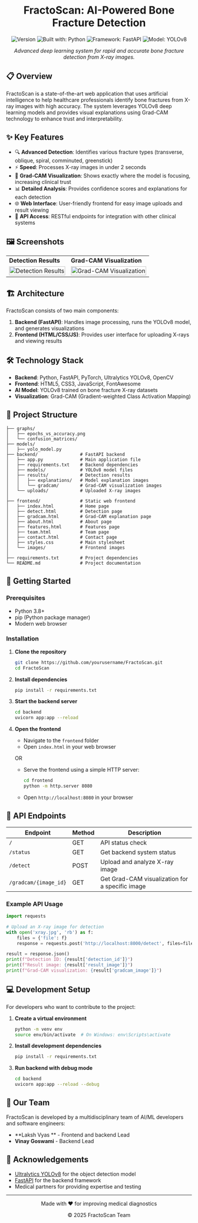 <div align="center">
  
#  FractoScan: AI-Powered Bone Fracture Detection
</div>
<div align="center">
  
![Version](https://img.shields.io/badge/version-1.0.0-blue.svg?cacheSeconds=2592000)
![Built with: Python](https://img.shields.io/badge/Built%20with-Python-3776AB?logo=python&logoColor=white)
![Framework: FastAPI](https://img.shields.io/badge/Framework-FastAPI-009688?logo=fastapi&logoColor=white)
![Model: YOLOv8](https://img.shields.io/badge/Model-YOLOv8-00FFFF?logo=pytorch&logoColor=white)

</div>

<p align="center">
  <i>Advanced deep learning system for rapid and accurate bone fracture detection from X-ray images.</i>
</p>

## 📋 Overview

FractoScan is a state-of-the-art web application that uses artificial intelligence to help healthcare professionals identify bone fractures from X-ray images with high accuracy. The system leverages YOLOv8 deep learning models and provides visual explanations using Grad-CAM technology to enhance trust and interpretability.

## ✨ Key Features

- 🔍 **Advanced Detection**: Identifies various fracture types (transverse, oblique, spiral, comminuted, greenstick)
- ⚡ **Speed**: Processes X-ray images in under 2 seconds
- 🔬 **Grad-CAM Visualization**: Shows exactly where the model is focusing, increasing clinical trust
- 📊 **Detailed Analysis**: Provides confidence scores and explanations for each detection
- 🌐 **Web Interface**: User-friendly frontend for easy image uploads and result viewing
- 🔄 **API Access**: RESTful endpoints for integration with other clinical systems

## 🖼️ Screenshots

<div align="center">
  <table>
    <tr>
      <td><strong>Detection Results</strong></td>
      <td><strong>Grad-CAM Visualization</strong></td>
    </tr>
    <tr>
      <td><img src="frontend/images/sample-result.jpg" alt="Detection Results" width="100%"/></td>
      <td><img src="frontend/images/sample-gradcam.jpg" alt="Grad-CAM Visualization" width="100%"/></td>
    </tr>
  </table>
</div>

## 🏗️ Architecture

FractoScan consists of two main components:

1. **Backend (FastAPI)**: Handles image processing, runs the YOLOv8 model, and generates visualizations
2. **Frontend (HTML/CSS/JS)**: Provides user interface for uploading X-rays and viewing results

## 🛠️ Technology Stack

- **Backend**: Python, FastAPI, PyTorch, Ultralytics YOLOv8, OpenCV
- **Frontend**: HTML5, CSS3, JavaScript, FontAwesome
- **AI Model**: YOLOv8 trained on bone fracture X-ray datasets
- **Visualization**: Grad-CAM (Gradient-weighted Class Activation Mapping)

## 📂 Project Structure

```
├── graphs/
│   ├── epochs_vs_accuracy.png
│   └── confusion_matrices/
├── models/
│   ├── yolo_model.py
├── backend/                # FastAPI backend
│   ├── app.py              # Main application file
│   ├── requirements.txt    # Backend dependencies
│   ├── models/             # YOLOv8 model files
│   ├── results/            # Detection results
│   │   ├── explanations/   # Model explanation images
│   │   └── gradcam/        # Grad-CAM visualization images
│   └── uploads/            # Uploaded X-ray images
│
├── frontend/               # Static web frontend
│   ├── index.html          # Home page
│   ├── detect.html         # Detection page
│   ├── gradcam.html        # Grad-CAM explanation page
│   ├── about.html          # About page
│   ├── features.html       # Features page
│   ├── team.html           # Team page
│   ├── contact.html        # Contact page
│   ├── styles.css          # Main stylesheet
│   └── images/             # Frontend images
│
├── requirements.txt        # Project dependencies
└── README.md               # Project documentation
```

## 🚀 Getting Started

### Prerequisites

- Python 3.8+
- pip (Python package manager)
- Modern web browser

### Installation

1. **Clone the repository**
   ```bash
   git clone https://github.com/yourusername/FractoScan.git
   cd FractoScan
   ```

2. **Install dependencies**
   ```bash
   pip install -r requirements.txt
   ```

3. **Start the backend server**
   ```bash
   cd backend
   uvicorn app:app --reload
   ```

4. **Open the frontend**
   - Navigate to the `frontend` folder
   - Open `index.html` in your web browser

   OR

   - Serve the frontend using a simple HTTP server:
     ```bash
     cd frontend
     python -m http.server 8080
     ```
   - Open `http://localhost:8080` in your browser

## 📡 API Endpoints

| Endpoint | Method | Description |
|----------|--------|-------------|
| `/` | GET | API status check |
| `/status` | GET | Get backend system status |
| `/detect` | POST | Upload and analyze X-ray image |
| `/gradcam/{image_id}` | GET | Get Grad-CAM visualization for a specific image |

### Example API Usage

```python
import requests

# Upload an X-ray image for detection
with open('xray.jpg', 'rb') as f:
    files = {'file': f}
    response = requests.post('http://localhost:8000/detect', files=files)

result = response.json()
print(f"Detection ID: {result['detection_id']}")
print(f"Result image: {result['result_image']}")
print(f"Grad-CAM visualization: {result['gradcam_image']}")
```

## 💻 Development Setup

For developers who want to contribute to the project:

1. **Create a virtual environment**
   ```bash
   python -m venv env
   source env/bin/activate  # On Windows: env\Scripts\activate
   ```

2. **Install development dependencies**
   ```bash
   pip install -r requirements.txt
   ```

3. **Run backend with debug mode**
   ```bash
   cd backend
   uvicorn app:app --reload --debug
   ```

## 👥 Our Team

FractoScan is developed by a multidisciplinary team of AI/ML developers and software engineers:

- **Laksh Vyas ** - Frontend and backend Lead
- **Vinay Goswami** -  Backend Lead
## 🙏 Acknowledgements

- [Ultralytics YOLOv8](https://github.com/ultralytics/ultralytics) for the object detection model
- [FastAPI](https://fastapi.tiangolo.com/) for the backend framework
- Medical partners for providing expertise and testing

---

<div align="center">
  <p>Made with ❤️ for improving medical diagnostics</p>
  <p>© 2025 FractoScan Team</p>
</div>